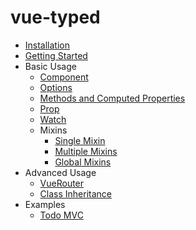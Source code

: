 # vue-typed

* [Installation](installation.md)
* [Getting Started](getting-started.md)
* Basic Usage
	* [Component](usage/component.md)
	* [Options](usage/options.md)
	* [Methods and Computed Properties](usage/methods-and-computed-properties.md)
	* [Prop](usage/props.md)
	* [Watch](usage/watch.md)
	* Mixins
		* [Single Mixin](usage/mixins/single.md)
		* [Multiple Mixins](usage/mixins/multiple.md)
		* [Global Mixins](usage/mixins/global.md)
* Advanced Usage
	* [VueRouter](advanced/vue-router.md)
	* [Class Inheritance](advanced/class-inheritance.md)
* Examples
	* [Todo MVC](examples/todo-mvc.md)